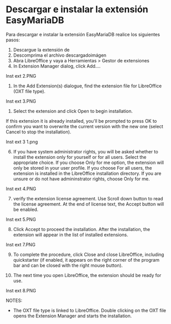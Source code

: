 # Descargar e instalar la extensión EasyMariaDB

Para descargar e instalar la extensión EasyMariaDB realice los siguientes pasos:

1. Descargue la extensión de 
2. Descomprima el archivo descargadoimágen
4. Abra LibreOffice y vaya a Herramientas > Gestor de extensiones
1. In Extension Manager dialog, click Add....

Inst ext 2.PNG


1. In the Add Extension(s) dialogue, find the extension file for LibreOffice (OXT file type).

Inst ext 3.PNG


1. Select the extension and click Open to begin installation.

If this extension it is already installed, you'll be prompted to press OK to confirm you want to overwrite the current version with the new one (select Cancel to stop the installation).

Inst ext 3 1.png


6. If you have system administrator rights, you will be asked whether to install the extension only for yourself or for all users. Select the appropriate choice. If you choose Only for me option, the extension will only be stored in your user profile. If you choose For all users, the extension is installed in the LibreOffice installation directory. If you are unsure or do not have admininstrator rights, choose Only for me.

Inst ext 4.PNG


7. verify the extension license agreement. Use Scroll down button to read the license agreement. At the end of license text, the Accept button will be enabled.

Inst ext 5.PNG


8. Click Accept to proceed the installation. After the installation, the extension will appear in the list of installed extensions.

Inst ext 7.PNG


9. To complete the procedure, click Close and close LibreOffice, including quickstarter (if enabled, it appears on the right corner of the program bar and can be closed with the right mouse button).


10. The next time you open LibreOffice, the extension should be ready for use.

Inst ext 8.PNG


NOTES:

- The OXT file type is linked to LibreOffice. Double clicking on the OXT file opens the Extension Manager and starts the installation.
